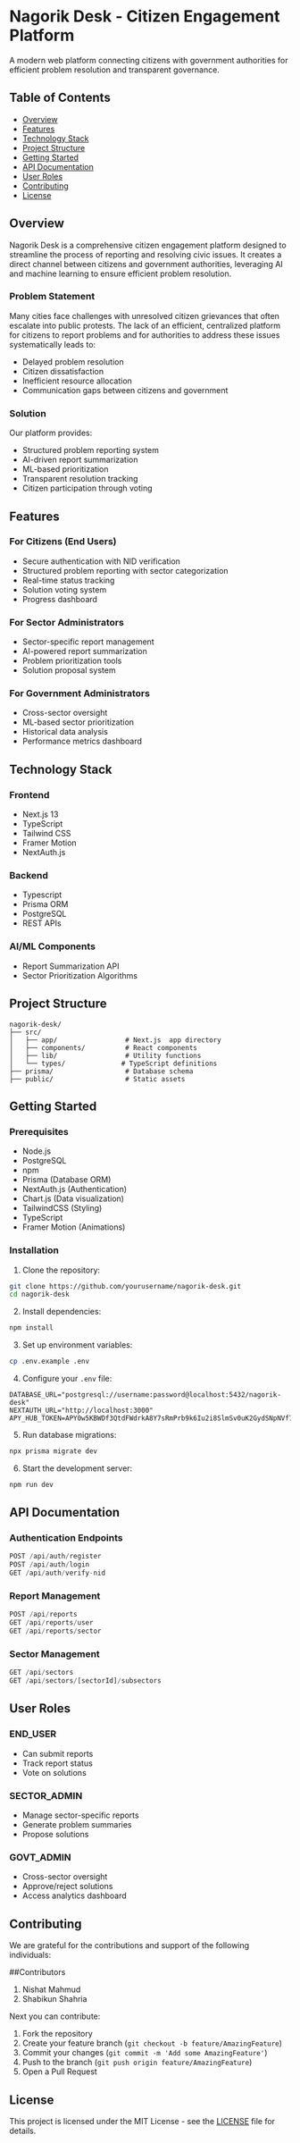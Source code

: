 # Nagorik Desk - Citizen Engagement Platform

A modern web platform connecting citizens with government authorities for efficient problem resolution and transparent governance.

## Table of Contents
- [Overview](#overview)
- [Features](#features)
- [Technology Stack](#technology-stack)
- [Project Structure](#project-structure)
- [Getting Started](#getting-started)
- [API Documentation](#api-documentation)
- [User Roles](#user-roles)
- [Contributing](#contributing)
- [License](#license)

## Overview

Nagorik Desk is a comprehensive citizen engagement platform designed to streamline the process of reporting and resolving civic issues. It creates a direct channel between citizens and government authorities, leveraging AI and machine learning to ensure efficient problem resolution.

### Problem Statement

Many cities face challenges with unresolved citizen grievances that often escalate into public protests. The lack of an efficient, centralized platform for citizens to report problems and for authorities to address these issues systematically leads to:
- Delayed problem resolution
- Citizen dissatisfaction
- Inefficient resource allocation
- Communication gaps between citizens and government

### Solution

Our platform provides:
- Structured problem reporting system
- AI-driven report summarization
- ML-based prioritization
- Transparent resolution tracking
- Citizen participation through voting

## Features

### For Citizens (End Users)
- Secure authentication with NID verification
- Structured problem reporting with sector categorization
- Real-time status tracking
- Solution voting system
- Progress dashboard

### For Sector Administrators
- Sector-specific report management
- AI-powered report summarization
- Problem prioritization tools
- Solution proposal system

### For Government Administrators
- Cross-sector oversight
- ML-based sector prioritization
- Historical data analysis
- Performance metrics dashboard

## Technology Stack

### Frontend
- Next.js 13
- TypeScript
- Tailwind CSS
- Framer Motion
- NextAuth.js

### Backend
- Typescript
- Prisma ORM
- PostgreSQL
- REST APIs

### AI/ML Components
- Report Summarization API
- Sector Prioritization Algorithms

## Project Structure

```
nagorik-desk/
├── src/
│   ├── app/                 # Next.js  app directory
│   ├── components/          # React components
│   ├── lib/                 # Utility functions
│   └── types/              # TypeScript definitions
├── prisma/                  # Database schema
├── public/                  # Static assets
```

## Getting Started

### Prerequisites
- Node.js
- PostgreSQL
- npm
- Prisma (Database ORM)
- NextAuth.js (Authentication)
- Chart.js (Data visualization)
- TailwindCSS (Styling)
- TypeScript
- Framer Motion (Animations)

### Installation

1. Clone the repository:
```bash
git clone https://github.com/yourusername/nagorik-desk.git
cd nagorik-desk
```

2. Install dependencies:
```bash
npm install
```

3. Set up environment variables:
```bash
cp .env.example .env
```

4. Configure your `.env` file:
```env
DATABASE_URL="postgresql://username:password@localhost:5432/nagorik-desk"
NEXTAUTH_URL="http://localhost:3000"
APY_HUB_TOKEN=APY0w5KBWDf3QtdFWdrkA8Y7sRmPrb9k6Iu2i8SlmSv0uK2GydSNpNVf7yKye5r8Jx5jxweHMAbPGd```
```

5. Run database migrations:
```bash
npx prisma migrate dev
```

6. Start the development server:
```bash
npm run dev
```

## API Documentation

### Authentication Endpoints

```typescript
POST /api/auth/register
POST /api/auth/login
GET /api/auth/verify-nid
```

### Report Management

```typescript
POST /api/reports
GET /api/reports/user
GET /api/reports/sector
```

### Sector Management

```typescript
GET /api/sectors
GET /api/sectors/[sectorId]/subsectors
```

## User Roles

### END_USER
- Can submit reports
- Track report status
- Vote on solutions

### SECTOR_ADMIN
- Manage sector-specific reports
- Generate problem summaries
- Propose solutions

### GOVT_ADMIN
- Cross-sector oversight
- Approve/reject solutions
- Access analytics dashboard

## Contributing

We are grateful for the contributions and support of the following individuals:

##Contributors
1. Nishat Mahmud
2. Shabikun Shahria

Next you can contribute:
1. Fork the repository
2. Create your feature branch (`git checkout -b feature/AmazingFeature`)
3. Commit your changes (`git commit -m 'Add some AmazingFeature'`)
4. Push to the branch (`git push origin feature/AmazingFeature`)
5. Open a Pull Request

## License

This project is licensed under the MIT License - see the [LICENSE](LICENSE) file for details.


